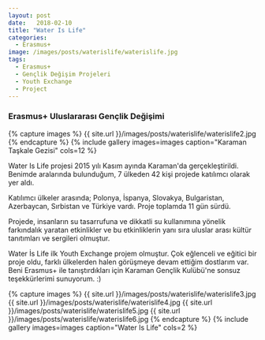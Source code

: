 ```yaml
---
layout: post
date:   2018-02-10
title: "Water Is Life"
categories:
  - Erasmus+
image: /images/posts/waterislife/waterislife.jpg
tags:
  - Erasmus+
  - Gençlik Değişim Projeleri
  - Youth Exchange
  - Project
---
```


### Erasmus+ Uluslararası Gençlik Değişimi

{% capture images %} {{ site.url }}/images/posts/waterislife/waterislife2.jpg {% endcapture %} {% include gallery images=images caption="Karaman Taşkale Gezisi" cols=12 %}

Water Is Life projesi 2015 yılı Kasım ayında Karaman'da gerçekleştirildi. Benimde aralarında bulunduğum, 7 ülkeden 42 kişi projede katılımcı olarak yer aldı. 

Katılımcı ülkeler arasında; Polonya, İspanya, Slovakya, Bulgaristan, Azerbaycan, Sırbistan ve Türkiye vardı. Proje toplamda 11 gün sürdü.

Projede, insanların su tasarrufuna ve dikkatli su kullanımına yönelik farkındalık yaratan etkinlikler ve bu etkinliklerin yanı sıra uluslar arası kültür tanıtımları ve sergileri olmuştur.

Water İs Life ilk Youth Exchange projem olmuştur. Çok eğlenceli ve eğitici bir proje oldu, farklı ülkelerden halen görüşmeye devam ettiğim dostlarım var. Beni Erasmus+ ile tanıştırdıkları için Karaman Gençlik Kulübü'ne sonsuz teşekkürlerimi sunuyorum. :)

{% capture images %} {{ site.url }}/images/posts/waterislife/waterislife3.jpg {{ site.url }}/images/posts/waterislife/waterislife4.jpg {{ site.url }}/images/posts/waterislife/waterislife5.jpg {{ site.url }}/images/posts/waterislife/waterislife6.jpg {% endcapture %} {% include gallery images=images caption="Water Is Life" cols=2 %}
